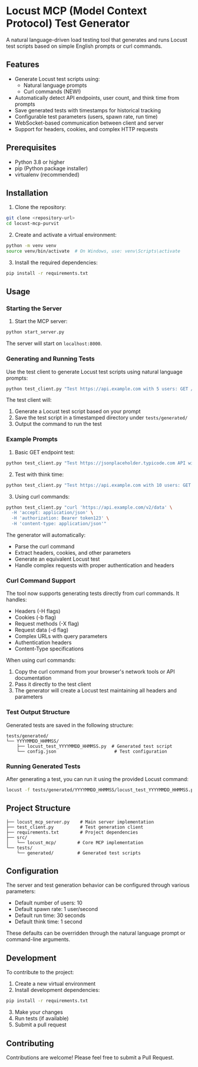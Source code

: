 # Locust MCP (Model Context Protocol) Test Generator

A natural language-driven load testing tool that generates and runs Locust test scripts based on simple English prompts or curl commands.

## Features

- Generate Locust test scripts using:
  - Natural language prompts
  - Curl commands (NEW!)
- Automatically detect API endpoints, user count, and think time from prompts
- Save generated tests with timestamps for historical tracking
- Configurable test parameters (users, spawn rate, run time)
- WebSocket-based communication between client and server
- Support for headers, cookies, and complex HTTP requests

## Prerequisites

- Python 3.8 or higher
- pip (Python package installer)
- virtualenv (recommended)

## Installation

1. Clone the repository:
```bash
git clone <repository-url>
cd locust-mcp-purvit
```

2. Create and activate a virtual environment:
```bash
python -m venv venv
source venv/bin/activate  # On Windows, use: venv\Scripts\activate
```

3. Install the required dependencies:
```bash
pip install -r requirements.txt
```

## Usage

### Starting the Server

1. Start the MCP server:
```bash
python start_server.py
```

The server will start on `localhost:8000`.

### Generating and Running Tests

Use the test client to generate Locust test scripts using natural language prompts:

```bash
python test_client.py "Test https://api.example.com with 5 users: GET /users endpoint with 2 second think time between requests"
```

The test client will:
1. Generate a Locust test script based on your prompt
2. Save the test script in a timestamped directory under `tests/generated/`
3. Output the command to run the test

### Example Prompts

1. Basic GET endpoint test:
```bash
python test_client.py "Test https://jsonplaceholder.typicode.com API with 5 users: GET /posts endpoint"
```

2. Test with think time:
```bash
python test_client.py "Test https://api.example.com with 10 users: GET /users endpoint with 3 second think time between requests"
```

3. Using curl commands:
```bash
python test_client.py "curl 'https://api.example.com/v2/data' \
  -H 'accept: application/json' \
  -H 'authorization: Bearer token123' \
  -H 'content-type: application/json'"
```

The generator will automatically:
- Parse the curl command
- Extract headers, cookies, and other parameters
- Generate an equivalent Locust test
- Handle complex requests with proper authentication and headers

### Curl Command Support

The tool now supports generating tests directly from curl commands. It handles:
- Headers (-H flags)
- Cookies (-b flag)
- Request methods (-X flag)
- Request data (-d flag)
- Complex URLs with query parameters
- Authentication headers
- Content-Type specifications

When using curl commands:
1. Copy the curl command from your browser's network tools or API documentation
2. Pass it directly to the test client
3. The generator will create a Locust test maintaining all headers and parameters

### Test Output Structure

Generated tests are saved in the following structure:
```
tests/generated/
└── YYYYMMDD_HHMMSS/
    ├── locust_test_YYYYMMDD_HHMMSS.py  # Generated test script
    └── config.json                      # Test configuration
```

### Running Generated Tests

After generating a test, you can run it using the provided Locust command:
```bash
locust -f tests/generated/YYYYMMDD_HHMMSS/locust_test_YYYYMMDD_HHMMSS.py --host https://api.example.com --users 5 --spawn-rate 1 --run-time 30s --headless
```

## Project Structure

```
├── locust_mcp_server.py    # Main server implementation
├── test_client.py          # Test generation client
├── requirements.txt        # Project dependencies
├── src/
│   └── locust_mcp/        # Core MCP implementation
└── tests/
    └── generated/         # Generated test scripts
```

## Configuration

The server and test generation behavior can be configured through various parameters:

- Default number of users: 10
- Default spawn rate: 1 user/second
- Default run time: 30 seconds
- Default think time: 1 second

These defaults can be overridden through the natural language prompt or command-line arguments.

## Development

To contribute to the project:

1. Create a new virtual environment
2. Install development dependencies:
```bash
pip install -r requirements.txt
```

3. Make your changes
4. Run tests (if available)
5. Submit a pull request


## Contributing

Contributions are welcome! Please feel free to submit a Pull Request.

